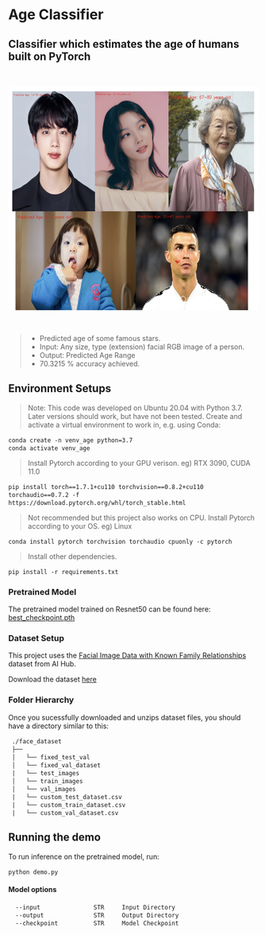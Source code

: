 # Age Classifier <br/> 
## Classifier which estimates the age of humans built on PyTorch <br/> 

<br/>
<p align= "center">
<img src="repo_img/output.png" width="600" height="450" />
</p>
<br/>

> - Predicted age of some famous stars. 
> - Input: Any size, type (extension) facial RGB image of a person. 
> - Output: Predicted Age Range
> - 70.3215 % accuracy achieved. 

## Environment Setups
> Note: This code was developed on Ubuntu 20.04 with Python 3.7. Later versions should work, but have not been tested.
Create and activate a virtual environment to work in, e.g. using Conda:

```
conda create -n venv_age python=3.7
conda activate venv_age
```

> Install Pytorch according to your GPU verison. eg) RTX 3090, CUDA 11.0 
```
pip install torch==1.7.1+cu110 torchvision==0.8.2+cu110 torchaudio==0.7.2 -f https://download.pytorch.org/whl/torch_stable.html
```
> Not recommended but this project also works on CPU. Install Pytorch according to your OS. eg) Linux
```
conda install pytorch torchvision torchaudio cpuonly -c pytorch
```

>Install other dependencies. 
```
pip install -r requirements.txt
```

### Pretrained Model 
The pretrained model trained on Resnet50 can be found here:
<a href="https://drive.google.com/file/d/1w0ktgUwAhtyAaGTP2NZkZqOSpfEcWF3p/view?usp=share_link">best_checkpoint.pth</a>

### Dataset Setup
This project uses the <a href="https://aihub.or.kr/aihubdata/data/view.do?currMenu=115&topMenu=100&aihubDataSe=realm&dataSetSn=528">Facial Image Data with Known Family Relationships</a> dataset from AI Hub. 

Download the dataset
<a href="https://drive.google.com/file/d/1YOfavMsYwv21IQ19iDN3THppfhx4cM3n/view?usp=share_link"> here</a>

### Folder Hierarchy
Once you sucessfully downloaded and unzips dataset files, you should have a directory similar to this:
   ```
    ./face_dataset
    ├── 
    │   └── fixed_test_val
    │   └── fixed_val_dataset
    |   └── test_images
    │   └── train_images
    │   └── val_images
    |   └── custom_test_dataset.csv
    |   └── custom_train_dataset.csv
    |   └── custom_val_dataset.csv
   ```
## Running the demo
To run inference on the pretrained model, run:
```
python demo.py
```
#### Model options
```
  --input               STR     Input Directory
  --output              STR     Output Directory
  --checkpoint          STR     Model Checkpoint                                    
```




